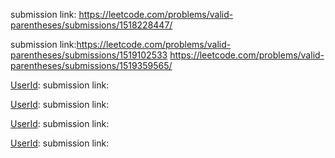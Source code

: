 
[UserId]: purvighatage
submission link: https://leetcode.com/problems/valid-parentheses/submissions/1518228447/

[Sakshihande03]: Vinayak_J_G_009
submission link:https://leetcode.com/problems/valid-parentheses/submissions/1519102533 https://leetcode.com/problems/valid-parentheses/submissions/1519359565/

[UserId]:
submission link: 

[UserId]:
submission link: 

[UserId]:
submission link: 

[UserId]:
submission link: 
